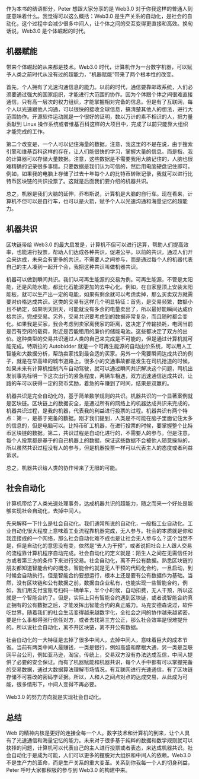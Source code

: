 作为本书的结语部分，Peter 想跟大家分享的是 Web3.0 对于你我这样的普通人到底意味着什么。我觉得可以这么概括：Web3.0 是生产关系的自动化，是社会的自动化，这个过程中会减少很多中间人，让个体之间的交互变得更直接和高效。换句话说，Web3.0 是个体崛起的时代。

## 机器赋能

带来个体崛起的从来都是技术。Web3.0 时代，计算机作为一台数字机器，可以赋予人类之前时代从没有过的超能力，“机器赋能”带来了两个根本性的改变。

首先，个人拥有了光速沟通信息的能力。以前的时代，通信要靠邮政系统，人们必须要通过强大的国家组织，才能进行大范围的协作。因为个体跟个体之间很难直接通信，只有高一层次的权力组织，才能掌握相对完备的信息。但是有了互联网，每个人以光速跟他人沟通，可以很快的接收全球信息，搞清楚其他人的想法，进行大范围协作。开源软件运动就是一个很好的证明，数以万计的素不相识的人，把力量贡献到 Linux 操作系统或者维基百科这样的大项目中，完成了以前只能靠大组织才能完成的工作。

第二个改变是，一个人可以记住海量的数据。注意，我这里的不是在说，由于搜索引擎和维基百科这样的存在，让人们能很快的学习，掌握大量的信息。而是指，我的计算器可以存储大量数据。注意，这些数据是不需要我用大脑记住的，人脑也很难精确的记录很多事情。只要数据是我们认为可信的，然后用电脑硬盘记住即可。例如，如果我的电脑上存储了过去十年每个人的比特币转账记录，我就可以进行比特币区块链的共识投票了。这就是后面我们要介绍的机器共识。

总之，机器是我们大脑的延伸，乔布斯说，计算机是大脑的自行车。现在看来，计算机不但可以是自行车，也可以是火箭，赋予个人以光速沟通和海量记忆的超能力。

## 机器共识

区块链带给 Web3.0 的最大启发是，计算机不但可以进行运算，帮助人们提高效率，也能进行投票，帮助人们达成各种共识，促进公平。以前的共识，通过人们开会来达成，未来会有更多的共识，不需要人之间参与，而是通过每个人的机器代表自己的主人凑到一起开个会，我把这种共识叫做机器共识。

机器可以做到瞬间共识。我们以可再生能源的交易为例。可再生能源，不管是太阳能，还是风能水能，都比化石能源更加的去中心化。例如，在自家屋顶上安装太阳能板，就可以生产出一定的电能，如果有剩余就可以考虑卖掉，那么买卖双方就需要对价格达成共识。这类的交易有这样几个明显特征：首先，是交易频繁，数额小且不确定，如果明天阴天，可能就没有多余的电量卖出了，所以最好能瞬间达成价格共识，完成交易。另外，交易共识要考虑到的数据非常复杂，而且随时都会变化。如果我是买家，我会考虑到卖家离我家的距离，这决定了传输损耗，电网当前是否有空闲的载荷，附近是否能租用的廉价的储能电池。这些都决定了双方的出价。这种类型的交易共识通过人类的自己来完成是不可能的，但是通过计算机就可能完成。特斯拉的 Autobidder 就是一个可再生能源的自动出价系统，可以用人工智能和大数据分析，帮助卖家找到最合适的买家。另外一个需要瞬间达成共识的例子，就是在早高峰的城市道路上。很多小的交通事故都是发生在司机抢道的时候，如果未来有计算机控制汽车自动驾驶，就可以通过瞬间共识解决这个问题，司机出发前事先标明一下这次出行的紧急程度，两辆车相遇，双方迅速通信达成共识，让路的车可以获得一定的货币奖励，着急的车赚到了时间，结果是双赢的。

机器共识是完全自动化的，基于简单数学规则的共识。机器共识的一个显著案例就是区块链。区块链上的数据安全，是通过所有的网络上的机器达成共识来完成的。机器共识过程，是我的机器，代表我的利益进行投票的过程。机器共识有两个特点：第一，是基于完备的数据。刚才我们提到，人类是不可能在脑子里面记住太多的信息的，但是电脑可以。比特币矿工机器，在进行投票的时候，要掌握整个比特币区块链的数据。第二，共识过程是自动化进行的，不需要人的参与。但是注意，每个人投票都是基于的自己机器上的数据，保证这些数据不会被他人随意操纵的，所以虽然共识过程没有人的参与，但是机器投票一样可以代表主人的态度或者利益诉求。

总之，机器共识给人类的协作带来了无限的可能。

## 社会自动化

计算机带给了人类光速处理事务，达成机器共识的超能力，随之而来一个好处是能够实现社会自动化，去掉中间人。

先来解释一下什么是社会自动化。我们通常所说的自动化，一般指工业自动化。工业自动化很大程度上意味着工业流程靠机器完成，无人参与。社会的本质就是你和我连接成的一个网络，那么社会自动化难不成也是让社会无人参与么？这个当然不是，但是自动化的意思没有变，依然是“去人为干预”，或者说把社会上人跟人交易的流程靠计算机程序自动完成。社会自动化的定义就是：陌生人之间在无需信任对方或者第三方的条件下来进行交易。社会自动化，离不开公有数据。熟悉区块链的朋友都知道智能合约的概念。智能合约就是无人干预的代码化合约，一旦启动，到时候会自动执行。但是智能合约要想运行，根本上还是要有公有数据作为基础。当然，没有区块链和公有数据之前，数据由企业私有，也能实现一些智能合约，例如，我们用支付宝账号扫码一辆单车，半个小时候，自动扣费，无人干预，所以这就是一个智能合约了。但是，实际上只有智能合约遇到区块链，或者说智能合约真正拥有的公有数据之后，才能发挥出智能合约的真正威力。马克安德森说过，软件吃世界。随着我们的社会生活变得越来越数字化，全社会之间的协作越来越紧密，要是什么事都得强行信任对方，或者去找第三方公正，那么社会效率是很难提升的。所以说社会自动化，离不开区块链，离不开公有数据。

社会自动化的一大特征是去掉了很多中间人。去掉中间人，意味着巨大的成本节省。当前有两类中间人最赚钱，一类是银行，例如高盛和摩根大通，另一类是互联网平台公司，例如亚马逊，淘宝。传统上，交易双方没有办法达成互信，中间人提供了必要的安全保证。而有了机器赋能和机器共识，每个人手中都有可以掌握完备的交易数据，通过大数据算法理解市场情况，有互联网进行光速通信，有了区块链存储不可篡改的密码学证据。所以，人和人之间点对点的达成交易，从此成为可能，很多情形下，中间人变得不再必要。

Web3.0 的努力方向就是实现社会自动化。

## 总结

Web 的精神内核是更好的连接全每一个人。数字技术和计算机的到来，让个人具有了光速通信和海量记忆的能力。未来对于很多基于纯粹的数据和数学规则就可以抉择的问题，计算机可以代表自己的主人进行投票或者表态，来达成机器共识。社会自动化于是成为可能，人们可以更多的摆脱对大组织和中间人的依赖。Web3.0 不是生产力的革命，而是生产关系的重大变革。关系到你我每一个人的切身利益，Peter 呼吁大家都积极的参与到 Web3.0 的构建中来。
